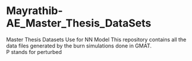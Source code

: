# Mayrathib-AE_Master_Thesis_DataSets
Master Thesis Datasets Use for NN Model
This repository contains all the data files generated by the burn simulations done in GMAT.</br> 
P stands for perturbed
